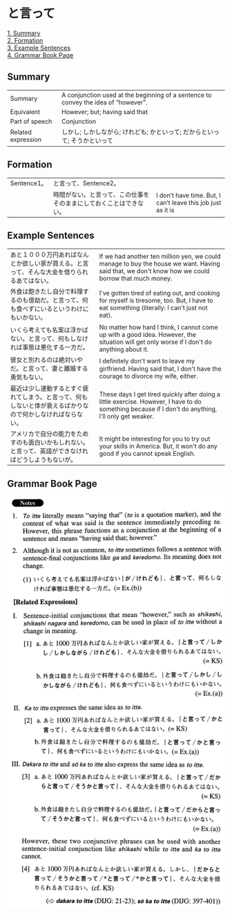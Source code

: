 # と言って

[1. Summary](#summary)<br>
[2. Formation](#formation)<br>
[3. Example Sentences](#example-sentences)<br>
[4. Grammar Book Page](#grammar-book-page)<br>


## Summary

<table><tr>   <td>Summary</td>   <td>A conjunction used at the beginning of a sentence to convey the idea of “however”.</td></tr><tr>   <td>Equivalent</td>   <td>However; but; having said that</td></tr><tr>   <td>Part of speech</td>   <td>Conjunction</td></tr><tr>   <td>Related expression</td>   <td>しかし; しかしながら; けれども; かといって; だからといって; そうかといって</td></tr></table>

## Formation

<table class="table"><tbody><tr class="tr head"><td class="td"><span class="bold">Sentence1。</span></td><td class="td"><span class="concept">と言って</span><span>、Sentence2。</span></td><td class="td"></td></tr><tr class="tr"><td class="td"></td><td class="td"><span>時間がない。</span><span class="concept">と言って</span><span>、この仕事をそのままにしておくことはできない。</span></td><td class="td"><span>I don’t have time. But, I can’t leave this job just as it is</span></td></tr></tbody></table>

## Example Sentences

<table><tr>   <td>あと１０００万円あればなんとか欲しい家が買える。と言って、そんな大金を借りられるあてはない。</td>   <td>If we had another ten million yen, we could manage to buy the house we want. Having said that, we don't know how we could borrow that much money.</td></tr><tr>   <td>外食は飽きたし自分で料理するのも億劫だ。と言って、何も食べずにいるというわけにもいかない。</td>   <td>I've gotten tired of eating out, and cooking for myself is tiresome, too. But, I have to eat something (literally: I can't just not eat).</td></tr><tr>   <td>いくら考えても名案は浮かばない。と言って、何もしなければ事態は悪化する一方だ。</td>   <td>No matter how hard I think, I cannot come up with a good idea. However, the situation will get only worse if I don't do anything about it.</td></tr><tr>   <td>彼女と別れるのは絶対いやだ。と言って、妻と離婚する勇気もない。</td>   <td>I deﬁnitely don't want to leave my girlfriend. Having said that, I don't have the courage to divorce my wife, either.</td></tr><tr>   <td>最近は少し運動するとすぐ疲れてしまう。と言って、何もしないと体が衰えるばかりなので何かしなければならない。</td>   <td>These days I get tired quickly after doing a little exercise. However, I have to do something because if I don't do anything, l'll only get weaker.</td></tr><tr>   <td>アメリカで自分の能力をためすのも面白いかもしれない。と言って、英語ができなければどうしようもないが。</td>   <td>It might be interesting for you to try out your skills in America. But, it won't do any good if you cannot speak English.</td></tr></table>

## Grammar Book Page

![](../img/Advancedと言って.png)

